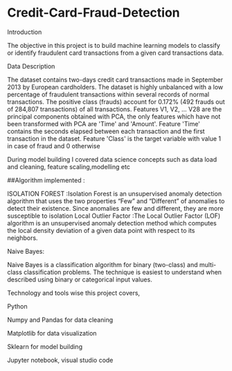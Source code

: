 # Credit-Card-Fraud-Detection
Introduction

The objective in this project is to build machine learning models to classify or identify fraudulent card transactions from a given card transactions data.

Data Description

The dataset contains two-days credit card transactions made in September 2013 by European cardholders. The dataset is highly unbalanced with a low percentage of fraudulent transactions within several records of normal transactions. The positive class (frauds) account for 0.172% (492 frauds out of 284,807 transactions) of all transactions.
Features V1, V2, ... V28 are the principal components obtained with PCA, the only features which have not been transformed with PCA are 'Time' and 'Amount'. Feature 'Time' contains the seconds elapsed between each transaction and the first transaction in the dataset. Feature 'Class' is the target variable with value 1 in case of fraud and 0 otherwise


During model building I covered  data science concepts such as data load and cleaning, feature scaling,modelling  etc

##Algorithm implemented :

ISOLATION FOREST :Isolation Forest is an unsupervised anomaly detection algorithm that uses the two properties “Few” and “Different” of anomalies to detect their existence. Since anomalies are few and different, they are more susceptible to isolation
Local Outlier Factor :The Local Outlier Factor (LOF) algorithm is an unsupervised anomaly detection method which computes the local density deviation of a given data point with respect to its neighbors.

Naive Bayes:

Naive Bayes is a classification algorithm for binary (two-class) and multi-class classification problems. The technique is easiest to understand when described using binary or categorical input values.

Technology and tools wise this project covers,

Python

Numpy and Pandas for data cleaning

Matplotlib for data visualization

Sklearn for model building

Jupyter notebook, visual studio code


